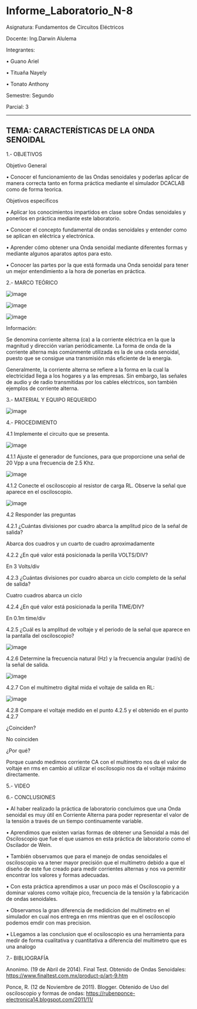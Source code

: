 # Informe_Laboratorio_N-8

Asignatura: Fundamentos de Circuitos Eléctricos

Docente: Ing.Darwin Alulema

Integrantes:

• Guano Ariel

• Tituaña Nayely

• Tonato Anthony

Semestre: Segundo

Parcial: 3

-----------------------------------------------------------------------------------------------------------------------------------------------
TEMA: CARACTERÍSTICAS DE LA ONDA SENOIDAL
-----------------------------------------------------------------------------------------------------------------------------------------------

1.- OBJETIVOS

Objetivo General

• Conocer el funcionamiento de las Ondas senoidales y poderlas aplicar de manera correcta tanto en forma práctica mediante el simulador DCACLAB como de forma teorica.

Objetivos especificos

• Aplicar los conocimientos impartidos en clase sobre Ondas senoidales y ponerlos en práctica mediante este laboratorio.

• Conocer el concepto fundamental de ondas senoidales y entender como se aplican en eléctrica y electrónica.

• Aprender cómo obtener una Onda senoidal mediante diferentes formas y mediante algunos aparatos aptos para esto.

• Conocer las partes por la que está formada una Onda senoidal para tener un mejor entendimiento a la hora de ponerlas en práctica.

2.- MARCO TEÓRICO

![image](https://user-images.githubusercontent.com/105722861/186071563-a83de743-c47b-4e72-8621-0fdfea000891.png)

![image](https://user-images.githubusercontent.com/105722861/186027899-de872597-eb1c-436a-be58-a0cabcc90e07.png)

![image](https://user-images.githubusercontent.com/105722861/186071602-6c6e376f-e78f-42fc-a748-4b19fb197c62.png)

Información:

Se denomina corriente alterna (ca) a la corriente eléctrica en la que la magnitud y dirección varían periódicamente. La forma de onda de la corriente alterna más comúnmente utilizada es la de una onda senoidal, puesto que se consigue una transmisión más eficiente de la energía.

Generalmente, la corriente alterna se refiere a la forma en la cual la electricidad llega a los hogares y a las empresas. Sin embargo, las señales de audio y de radio transmitidas por los cables eléctricos, son también ejemplos de corriente alterna.

3.- MATERIAL Y EQUIPO REQUERIDO

![image](https://user-images.githubusercontent.com/105722861/186028961-3205e448-4a7a-45b5-b7e3-dd914d80e963.png)

4.- PROCEDIMIENTO

4.1 Implemente el circuito que se presenta.

![image](https://user-images.githubusercontent.com/105722861/186029200-b9f70cb1-a1af-41fa-92e4-4ad7eca7d81f.png)

4.1.1 Ajuste el generador de funciones, para que proporcione una señal de 20 Vpp a una frecuencia de 2.5 Khz.

![image](https://user-images.githubusercontent.com/105722861/186041793-5529f9d9-3a1f-44f5-b1b8-934ad0864d5e.png)

4.1.2 Conecte el osciloscopio al resistor de carga RL. Observe la señal que aparece en el osciloscopio.

![image](https://user-images.githubusercontent.com/105722861/186067544-18f6a091-2421-48dd-a97c-d6d48d374212.png)

4.2 Responder las preguntas

4.2.1 ¿Cuántas divisiones por cuadro abarca la amplitud pico de la señal de salida?

Abarca dos cuadros y un cuarto de cuadro aproximadamente

4.2.2 ¿En qué valor está posicionada la perilla VOLTS/DIV? 

En 3 Volts/div

4.2.3 ¿Cuántas divisiones por cuadro abarca un ciclo completo de la señal de salida?

Cuatro cuadros abarca un ciclo

4.2.4 ¿En qué valor está posicionada la perilla TIME/DIV?

En 0.1m time/div

4.2.5 ¿Cuál es la amplitud de voltaje y el periodo de la señal que aparece en la pantalla del osciloscopio?

![image](https://user-images.githubusercontent.com/105722861/186067878-74ac8b92-7283-4d21-95d7-908130f2c865.png)

4.2.6 Determine la frecuencia natural (Hz) y la frecuencia angular (rad/s) de la señal de salida.

![image](https://user-images.githubusercontent.com/105722861/186043363-770763a1-f3dc-48d9-bd0d-bf908d2fca00.png)

4.2.7 Con el multímetro digital mida el voltaje de salida en RL:

![image](https://user-images.githubusercontent.com/105722861/186041741-5f857da3-edd9-49b6-beee-0f79a834f3dc.png)

4.2.8 Compare el voltaje medido en el punto 4.2.5 y el obtenido en el punto 4.2.7

¿Coinciden? 

No coinciden

¿Por qué?

Porque cuando medimos corriente CA con el multímetro nos da el valor de voltaje en rms en cambio al utilizar el oscilosopio nos da el voltaje máximo directamente.

5.- VIDEO

6.- CONCLUSIONES 

• Al haber realizado la práctica de laboratorio concluimos que una Onda senoidal es muy útil en Corriente Alterna para poder representar el valor de la tensión a través de un tiempo continuamente variable.

• Aprendimos que existen varias formas de obtener una Senoidal a más del Osciloscopio que fue el que usamos en esta práctica de laboratorio como el Oscilador de Wein.

• También observamos que para el manejo de ondas senoidales el osciloscopio va a tener mayor precisión que el multímetro debido a que el diseño de este fue creado para medir corrientes alternas y nos va permitir encontrar los valores y formas adecuadas.

• Con esta práctica aprendimos a usar un poco más el Osciloscopio y a dominar valores como voltaje pico, frecuencia de la tensión y la fabricación de ondas senoidales.

• Observamos la gran diferencia de medidicion del multimetro en el simulador en cual nos entrega en rms mientras que en el osciloscopio podemos emdir con mas precision.

• LLegamos a las conclusion que el ocsiloscopio es una herramienta para medir de forma cualitativa y cuantitativa a diferencia del multimetro que es una analogo

7.- BIBLIOGRAFÍA

Anonimo. (19 de Abril de 2014). Final Test. Obtenido de Ondas Senoidales: https://www.finaltest.com.mx/product-p/art-9.htm

Ponce, R. (12 de Noviembre de 2011). Blogger. Obtenido de Uso del osciloscopio y formas de ondas: https://rubenponce-electronica14.blogspot.com/2011/11/


